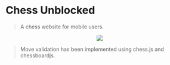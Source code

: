 # Chess Unblocked
>A chess website for mobile users.
<html>
<p align="center">
<img src="https://user-images.githubusercontent.com/98751980/228765716-5a1ea2be-0d3e-4f51-899c-e9aa1d2dc260.png"/>
</p></html>

>Move validation has been implemented using chess.js and chessboardjs.
